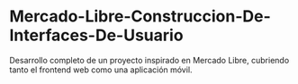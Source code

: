 # Mercado-Libre-Construccion-De-Interfaces-De-Usuario
Desarrollo completo de un proyecto inspirado en Mercado Libre, cubriendo tanto el frontend web como una aplicación móvil.
